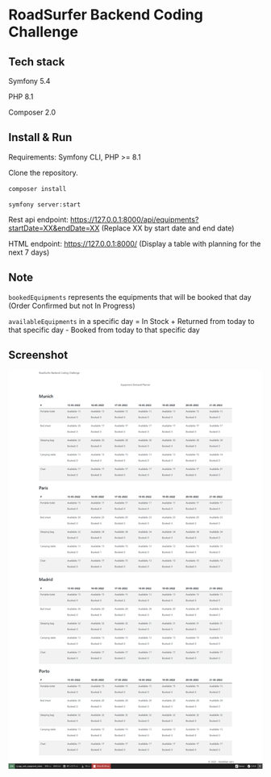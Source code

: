# RoadSurfer Backend Coding Challenge

## Tech stack

Symfony 5.4

PHP 8.1

Composer 2.0 

## Install & Run

Requirements: Symfony CLI, PHP >= 8.1

Clone the repository.

`composer install`

`symfony server:start`

Rest api endpoint: https://127.0.0.1:8000/api/equipments?startDate=XX&endDate=XX (Replace XX by start date and end date)

HTML endpoint: https://127.0.0.1:8000/ (Display a table with planning for the next 7 days)

## Note
`bookedEquipments` represents the equipments that will be booked that day (Order Confirmed but not In Progress)

`availableEquipments` in a specific day = In Stock + Returned from today to that specific day - Booked from today to that specific day

## Screenshot
![screencapture](screencapture.png)
